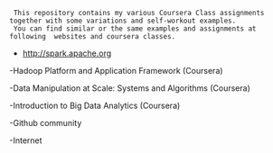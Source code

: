 

     This repository contains my various Coursera Class assignments together with some variations and self-workout examples. 
     You can find similar or the same examples and assignments at following  websites and coursera classes.
     
   - http://spark.apache.org
  
   -Hadoop Platform and Application Framework (Coursera)
   
   -Data Manipulation at Scale: Systems and Algorithms (Coursera)
   
   -Introduction to Big Data Analytics (Coursera)
   
   -Github community
   
   -Internet

